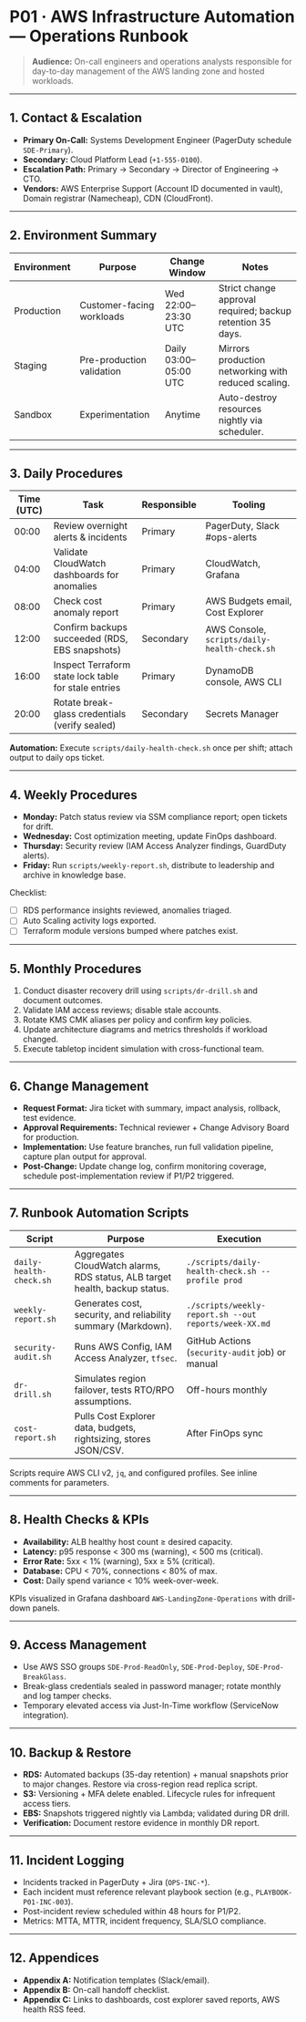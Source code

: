 # P01 · AWS Infrastructure Automation — Operations Runbook

> **Audience:** On-call engineers and operations analysts responsible for day-to-day management of the AWS landing zone and hosted workloads.

---
## 1. Contact & Escalation
- **Primary On-Call:** Systems Development Engineer (PagerDuty schedule `SDE-Primary`).  
- **Secondary:** Cloud Platform Lead (`+1-555-0100`).  
- **Escalation Path:** Primary → Secondary → Director of Engineering → CTO.  
- **Vendors:** AWS Enterprise Support (Account ID documented in vault), Domain registrar (Namecheap), CDN (CloudFront).  

---
## 2. Environment Summary
| Environment | Purpose | Change Window | Notes |
| --- | --- | --- | --- |
| Production | Customer-facing workloads | Wed 22:00–23:30 UTC | Strict change approval required; backup retention 35 days. |
| Staging | Pre-production validation | Daily 03:00–05:00 UTC | Mirrors production networking with reduced scaling. |
| Sandbox | Experimentation | Anytime | Auto-destroy resources nightly via scheduler. |

---
## 3. Daily Procedures
| Time (UTC) | Task | Responsible | Tooling |
| --- | --- | --- | --- |
| 00:00 | Review overnight alerts & incidents | Primary | PagerDuty, Slack #ops-alerts |
| 04:00 | Validate CloudWatch dashboards for anomalies | Primary | CloudWatch, Grafana |
| 08:00 | Check cost anomaly report | Primary | AWS Budgets email, Cost Explorer |
| 12:00 | Confirm backups succeeded (RDS, EBS snapshots) | Secondary | AWS Console, `scripts/daily-health-check.sh` |
| 16:00 | Inspect Terraform state lock table for stale entries | Primary | DynamoDB console, AWS CLI |
| 20:00 | Rotate break-glass credentials (verify sealed) | Secondary | Secrets Manager |

**Automation:** Execute `scripts/daily-health-check.sh` once per shift; attach output to daily ops ticket.

---
## 4. Weekly Procedures
- **Monday:** Patch status review via SSM compliance report; open tickets for drift.  
- **Wednesday:** Cost optimization meeting, update FinOps dashboard.  
- **Thursday:** Security review (IAM Access Analyzer findings, GuardDuty alerts).  
- **Friday:** Run `scripts/weekly-report.sh`, distribute to leadership and archive in knowledge base.  

Checklist:
- [ ] RDS performance insights reviewed, anomalies triaged.  
- [ ] Auto Scaling activity logs exported.  
- [ ] Terraform module versions bumped where patches exist.  

---
## 5. Monthly Procedures
1. Conduct disaster recovery drill using `scripts/dr-drill.sh` and document outcomes.  
2. Validate IAM access reviews; disable stale accounts.  
3. Rotate KMS CMK aliases per policy and confirm key policies.  
4. Update architecture diagrams and metrics thresholds if workload changed.  
5. Execute tabletop incident simulation with cross-functional team.  

---
## 6. Change Management
- **Request Format:** Jira ticket with summary, impact analysis, rollback, test evidence.  
- **Approval Requirements:** Technical reviewer + Change Advisory Board for production.  
- **Implementation:** Use feature branches, run full validation pipeline, capture plan output for approval.  
- **Post-Change:** Update change log, confirm monitoring coverage, schedule post-implementation review if P1/P2 triggered.  

---
## 7. Runbook Automation Scripts
| Script | Purpose | Execution |
| --- | --- | --- |
| `daily-health-check.sh` | Aggregates CloudWatch alarms, RDS status, ALB target health, backup status. | `./scripts/daily-health-check.sh --profile prod` |
| `weekly-report.sh` | Generates cost, security, and reliability summary (Markdown). | `./scripts/weekly-report.sh --out reports/week-XX.md` |
| `security-audit.sh` | Runs AWS Config, IAM Access Analyzer, `tfsec`. | GitHub Actions (`security-audit` job) or manual |
| `dr-drill.sh` | Simulates region failover, tests RTO/RPO assumptions. | Off-hours monthly |
| `cost-report.sh` | Pulls Cost Explorer data, budgets, rightsizing, stores JSON/CSV. | After FinOps sync |

Scripts require AWS CLI v2, `jq`, and configured profiles. See inline comments for parameters.

---
## 8. Health Checks & KPIs
- **Availability:** ALB healthy host count ≥ desired capacity.  
- **Latency:** p95 response < 300 ms (warning), < 500 ms (critical).  
- **Error Rate:** 5xx < 1% (warning), 5xx ≥ 5% (critical).  
- **Database:** CPU < 70%, connections < 80% of max.  
- **Cost:** Daily spend variance < 10% week-over-week.  

KPIs visualized in Grafana dashboard `AWS-LandingZone-Operations` with drill-down panels.

---
## 9. Access Management
- Use AWS SSO groups `SDE-Prod-ReadOnly`, `SDE-Prod-Deploy`, `SDE-Prod-BreakGlass`.  
- Break-glass credentials sealed in password manager; rotate monthly and log tamper checks.  
- Temporary elevated access via Just-In-Time workflow (ServiceNow integration).  

---
## 10. Backup & Restore
- **RDS:** Automated backups (35-day retention) + manual snapshots prior to major changes. Restore via cross-region read replica script.  
- **S3:** Versioning + MFA delete enabled. Lifecycle rules for infrequent access tiers.  
- **EBS:** Snapshots triggered nightly via Lambda; validated during DR drill.  
- **Verification:** Document restore evidence in monthly DR report.  

---
## 11. Incident Logging
- Incidents tracked in PagerDuty + Jira (`OPS-INC-*`).  
- Each incident must reference relevant playbook section (e.g., `PLAYBOOK-P01-INC-003`).  
- Post-incident review scheduled within 48 hours for P1/P2.  
- Metrics: MTTA, MTTR, incident frequency, SLA/SLO compliance.  

---
## 12. Appendices
- **Appendix A:** Notification templates (Slack/email).  
- **Appendix B:** On-call handoff checklist.  
- **Appendix C:** Links to dashboards, cost explorer saved reports, AWS health RSS feed.  

